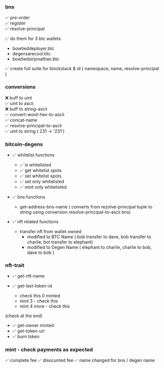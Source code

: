 ### bns

✅ pre-order  
✅ register  
✅ resolve-principal

✅ do them for 3 btc wallets

- bowtieddeployer.btc
- degensarecool.btc
- bowtiedsirjonathan.btc

✅ create full suite for blockstack & id ( namespace, name, resolve-principal )

### conversions

❌ buff to uint  
✅ uint to ascii  
❌ buff to string-ascii  
✅ convert-word-hex-to-ascii  
✅ concat-name  
✅ resolve-principal-to-ascii  
✅ uint to string ( 231 -> '231')

### bitcoin-degens

- ✅ whitelist functions

  - ✅ is whitelisted
  - ✅ get whitelist spots
  - ✅ set whitelist spots
  - ✅ set only whitelisted
  - ✅ mint only whitelisted

- ✅ bns functions
  - get-address-bns-name ( converts from rezolve-principal tuple to string using conversion resolve-principal-to-ascii bns)
- ✅ nft related functions
  - transfer nft from wallet owned
    - modified to BTC Name ( bob transfer to dave, bob transfer to charlie, bot transfer to elephant)
    - modified to Degen Name ( elephant to charlie, charlie to bob, dave to bob )

### nft-trait

- ✅ get-nft-name

- ✅ get-last-token-id
  - check this 0 minted
  - mint 3 - check this
  - mint 4 more - check this

(check at the end)

- ✅ get-owner minted
- ✅ get-token-uri
- ✅ burn token

### mint - check payments as expected

✅ complete fee
✅ disocunted fee
✅ name changed for bns / degen name
